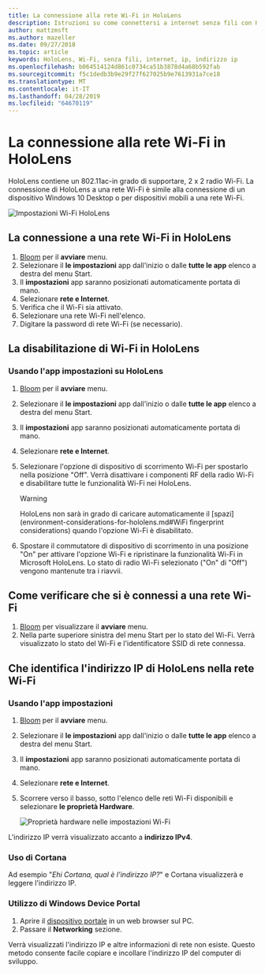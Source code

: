 ```yaml
---
title: La connessione alla rete Wi-Fi in HoloLens
description: Istruzioni su come connettersi a internet senza fili con HoloLens e su come identificare l'indirizzo IP del dispositivo.
author: mattzmsft
ms.author: mazeller
ms.date: 09/27/2018
ms.topic: article
keywords: HoloLens, Wi-Fi, senza fili, internet, ip, indirizzo ip
ms.openlocfilehash: b064514124d861c0734ca51b3878d4a68b592fab
ms.sourcegitcommit: f5c1dedb3b9e29f27f627025b9e7613931a7ce18
ms.translationtype: MT
ms.contentlocale: it-IT
ms.lasthandoff: 04/28/2019
ms.locfileid: "64670119"
---
```

# <a name="connecting-to-wi-fi-on-hololens"></a>La connessione alla rete Wi-Fi in HoloLens

HoloLens contiene un 802.11ac-in grado di supportare, 2 x 2 radio Wi-Fi. La connessione di HoloLens a una rete Wi-Fi è simile alla connessione di un dispositivo Windows 10 Desktop o per dispositivi mobili a una rete Wi-Fi.

![Impostazioni Wi-Fi HoloLens](images/wifi-hololens-600px.jpg)

## <a name="connecting-to-a-wi-fi-network-on-hololens"></a>La connessione a una rete Wi-Fi in HoloLens

1. [Bloom](gestures.md#bloom) per il **avviare** menu.
2. Selezionare il **le impostazioni** app dall'inizio o dalle **tutte le app** elenco a destra del menu Start.
3. Il **impostazioni** app saranno posizionati automaticamente portata di mano.
4. Selezionare **rete e Internet**.
5. Verifica che il Wi-Fi sia attivato.
6. Selezionare una rete Wi-Fi nell'elenco.
7. Digitare la password di rete Wi-Fi (se necessario).

## <a name="disabling-wi-fi-on-hololens"></a>La disabilitazione di Wi-Fi in HoloLens

### <a name="using-the-settings-app-on-hololens"></a>Usando l'app impostazioni su HoloLens

1. [Bloom](gestures.md#bloom) per il **avviare** menu.
2. Selezionare il **le impostazioni** app dall'inizio o dalle **tutte le app** elenco a destra del menu Start.
3. Il **impostazioni** app saranno posizionati automaticamente portata di mano.
4. Selezionare **rete e Internet**.
5. Selezionare l'opzione di dispositivo di scorrimento Wi-Fi per spostarlo nella posizione "Off". Verrà disattivare i componenti RF della radio Wi-Fi e disabilitare tutte le funzionalità Wi-Fi nei HoloLens. 

    >[!WARNING]
    >HoloLens non sarà in grado di caricare automaticamente il [spazi](environment-considerations-for-hololens.md#WiFi fingerprint considerations) quando l'opzione Wi-Fi è disabilitato.
    
6. Spostare il commutatore di dispositivo di scorrimento in una posizione "On" per attivare l'opzione Wi-Fi e ripristinare la funzionalità Wi-Fi in Microsoft HoloLens. Lo stato di radio Wi-Fi selezionato ("On" di "Off") vengono mantenute tra i riavvii.

## <a name="how-to-confirm-you-are-connected-to-a-wi-fi-network"></a>Come verificare che si è connessi a una rete Wi-Fi

1. [Bloom](gestures.md#bloom) per visualizzare il **avviare** menu.
2. Nella parte superiore sinistra del menu Start per lo stato del Wi-Fi. Verrà visualizzato lo stato del Wi-Fi e l'identificatore SSID di rete connessa.

## <a name="identifying-the-ip-address-of-your-hololens-on-the-wi-fi-network"></a>Che identifica l'indirizzo IP di HoloLens nella rete Wi-Fi

### <a name="using-the-settings-app"></a>Usando l'app impostazioni

1. [Bloom](gestures.md#bloom) per il **avviare** menu.
2. Selezionare il **le impostazioni** app dall'inizio o dalle **tutte le app** elenco a destra del menu Start.
3. Il **impostazioni** app saranno posizionati automaticamente portata di mano.
4. Selezionare **rete e Internet**.
5. Scorrere verso il basso, sotto l'elenco delle reti Wi-Fi disponibili e selezionare **le proprietà Hardware**.

    ![Proprietà hardware nelle impostazioni Wi-Fi](images/wifi-hololens-hwdetails.jpg)

L'indirizzo IP verrà visualizzato accanto a **indirizzo IPv4**.

### <a name="using-cortana"></a>Uso di Cortana

Ad esempio "*Ehi Cortana, qual è l'indirizzo IP?*" e Cortana visualizzerà e leggere l'indirizzo IP.

### <a name="using-windows-device-portal"></a>Utilizzo di Windows Device Portal

1. Aprire il [dispositivo portale](using-the-windows-device-portal.md#networking) in un web browser sul PC.
2. Passare il **Networking** sezione.

Verrà visualizzati l'indirizzo IP e altre informazioni di rete non esiste. Questo metodo consente facile copiare e incollare l'indirizzo IP del computer di sviluppo.

